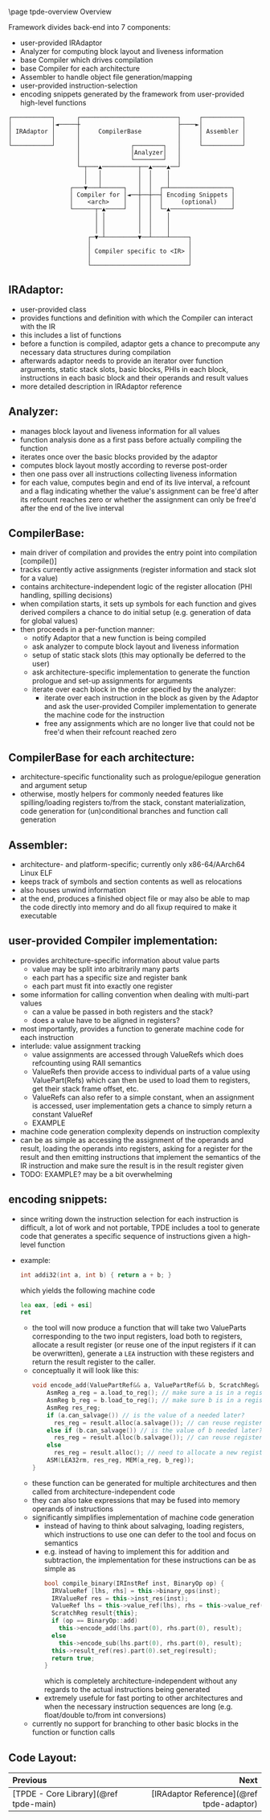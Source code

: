 \page tpde-overview Overview

Framework divides back-end into 7 components:
- user-provided IRAdaptor
- Analyzer for computing block layout and liveness information
- base Compiler which drives compilation
- base Compiler for each architecture
- Assembler to handle object file generation/mapping
- user-provided instruction-selection
- encoding snippets generated by the framework from user-provided high-level functions

```
┌───────────┐      ┌───────────────────────────┐     ┌───────────┐
│           │◄─────┼                           ├────►│           │
│ IRAdaptor │      │     CompilerBase          │     │ Assembler │
│           │      │                           │     │           │
└───────────┘      │              ┌────────┐   │     └───────────┘
                   │              │Analyzer│   │                  
                   │              └────────┘   │                  
                   └─┬───▲──────────┬──▲────▲──┘                  
                     │   │          │  │    │                     
                     │   │          │  │    │                     
                 ┌───▼───┴──────┐   │  │  ┌─┴─────────────────┐   
                 │ Compiler for │◄──┼──┼──┤ Encoding Snippets │   
                 │    <arch>    │   │  │  │     (optional)    │   
                 └──────┬─▲─────┘   │  │  └─▲─────────────────┘   
                        │ │         │  │    │                     
                        │ │         │  │    │                     
                        │ │         │  │    │                     
                      ┌─▼─┴─────────▼──┴────┴─────┐               
                      │                           │               
                      │ Compiler specific to <IR> │               
                      │                           │               
                      └───────────────────────────┘                  
```

## IRAdaptor:
- user-provided class
- provides functions and definition with which the Compiler can interact with the IR
- this includes a list of functions
- before a function is compiled, adaptor gets a chance to precompute any necessary data structures during compilation
- afterwards adaptor needs to provide an iterator over function arguments, static stack slots,
  basic blocks, PHIs in each block, instructions in each basic block and their operands and result values
- more detailed description in IRAdaptor reference

## Analyzer:
- manages block layout and liveness information for all values
- function analysis done as a first pass before actually compiling the function
- iterates once over the basic blocks provided by the adaptor
- computes block layout mostly according to reverse post-order
- then one pass over all instructions collecting liveness information
- for each value, computes begin and end of its live interval, a refcount and a flag
  indicating whether the value's assignment can be free'd after its refcount reaches zero or whether
  the assignment can only be free'd after the end of the live interval

## CompilerBase:
- main driver of compilation and provides the entry point into compilation [compile()]
- tracks currently active assignments (register information and stack slot for a value)
- contains architecture-independent logic of the register allocation (PHI handling, spilling decisions)
- when compilation starts, it sets up symbols for each function and gives derived compilers a chance to do
  initial setup (e.g. generation of data for global values)
- then proceeds in a per-function manner:
  - notify Adaptor that a new function is being compiled
  - ask analyzer to compute block layout and liveness information
  - setup of static stack slots (this may optionally be deferred to the user)
  - ask architecture-specific implementation to generate the function prologue and set-up assignments
    for arguments
  - iterate over each block in the order specified by the analyzer:
    - iterate over each instruction in the block as given by the Adaptor and ask the user-provided
	  Compiler implementation to generate the machine code for the instruction
	- free any assignments which are no longer live that could not be free'd when their refcount reached zero

## CompilerBase for each architecture:
- architecture-specific functionality such as prologue/epilogue generation and argument setup
- otherwise, mostly helpers for commonly needed features like spilling/loading registers to/from the stack,
  constant materialization, code generation for (un)conditional branches
  and function call generation
  
## Assembler:
- architecture- and platform-specific; currently only x86-64/AArch64 Linux ELF
- keeps track of symbols and section contents as well as relocations
- also houses unwind information
- at the end, produces a finished object file or may also be able to map the code 
  directly into memory and do all fixup required to make it executable
 
 
## user-provided Compiler implementation:
- provides architecture-specific information about value parts
  - value may be split into arbitrarily many parts
  - each part has a specific size and register bank
  - each part must fit into exactly one register
- some information for calling convention when dealing with multi-part values
  - can a value be passed in both registers and the stack?
  - does a value have to be aligned in registers?
- most importantly, provides a function to generate machine code for each instruction
- interlude: value assignment tracking
  - value assignments are accessed through ValueRefs which does refcounting using RAII semantics
  - ValueRefs then provide access to individual parts of a value using ValuePart(Refs)
    which can then be used to load them to registers, get their stack frame offset, etc.
  - ValueRefs can also refer to a simple constant, when an assignment is accessed,
    user implementation gets a chance to simply return a constant ValueRef
  - EXAMPLE
- machine code generation complexity depends on instruction complexity
- can be as simple as accessing the assignment of the operands and result, loading the operands
  into registers, asking for a register for the result and then emitting instructions
  that implement the semantics of the IR instruction and make sure the result is in the result register
  given
- TODO: EXAMPLE? may be a bit overwhelming
  
## encoding snippets:
- since writing down the instruction selection for each instruction is difficult, a lot of work
  and not portable, TPDE includes a tool to generate code that generates a specific sequence of
  instructions given a high-level function
  
- example:
  ```c
  int addi32(int a, int b) { return a + b; }
  ```
  which yields the following machine code
  ```asm
  lea eax, [edi + esi]
  ret
  ```
  
  - the tool will now produce a function that will take two ValueParts corresponding to the two input registers,
    load both to registers, allocate a result register (or reuse one of the input registers if it can be overwritten),
	generate a `LEA` instruction with these registers and return the result register to the caller.
  - conceptually it will look like this:
    ```cpp
	void encode_add(ValuePartRef&& a, ValuePartRef&& b, ScratchReg& result) {
	    AsmReg a_reg = a.load_to_reg(); // make sure a is in a register
		AsmReg b_reg = b.load_to_reg(); // make sure b is in a register
		AsmReg res_reg;
		if (a.can_salvage()) // is the value of a needed later?
		  res_reg = result.alloc(a.salvage()); // can reuse register of a
		else if (b.can_salvage()) // is the value of b needed later?
		  res_reg = result.alloc(b.salvage()); // can reuse register of b
		else
		  res_reg = result.alloc(); // need to allocate a new register
		ASM(LEA32rm, res_reg, MEM(a_reg, b_reg));
	}
	```
  - these function can be generated for multiple architectures and then called from architecture-independent code
  - they can also take expressions that may be fused into memory operands of instructions
  - significantly simplifies implementation of machine code generation
    - instead of having to think about salvaging, loading registers, which instructions to use
	  one can defer to the tool and focus on semantics
	- e.g. instead of having to implement this for addition and subtraction, the implementation
	  for these instructions can be as simple as
	  ```cpp
	  bool compile_binary(IRInstRef inst, BinaryOp op) {
	    IRValueRef [lhs, rhs] = this->binary_ops(inst);
		IRValueRef res = this->inst_res(inst);
		ValueRef lhs = this->value_ref(lhs), rhs = this->value_ref(rhs);
		ScratchReg result{this};
		if (op == BinaryOp::add)
		  this->encode_add(lhs.part(0), rhs.part(0), result);
		else
		  this->encode_sub(lhs.part(0), rhs.part(0), result);
		this->result_ref(res).part(0).set_reg(result);
		return true;
	  }
	  ```
	  which is completely architecture-independent without any regards to the actual instructions
	  being generated
	- extremely usefule for fast porting to other architectures and when
	  the necessary instruction sequences are long (e.g. float/double to/from int conversions)
  - currently no support for branching to other basic blocks in the function
	  or function calls
	
  
## Code Layout:

<div class="section_buttons">
 
| Previous          |                              Next |
|:------------------|----------------------------------:|
| [TPDE - Core Library](@ref tpde-main) | [IRAdaptor Reference](@ref tpde-adaptor) |
 
</div>

